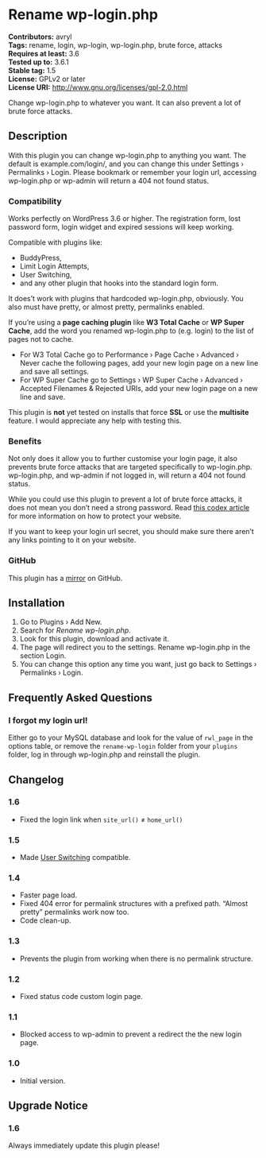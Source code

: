 # Rename wp-login.php

**Contributors:** avryl  
**Tags:** rename, login, wp-login, wp-login.php, brute force, attacks  
**Requires at least:** 3.6  
**Tested up to:** 3.6.1  
**Stable tag:** 1.5  
**License:** GPLv2 or later  
**License URI:** http://www.gnu.org/licenses/gpl-2.0.html

Change wp-login.php to whatever you want. It can also prevent a lot of brute force attacks.

## Description

With this plugin you can change wp-login.php to anything you want. The default is example.com/login/, and you can change this under Settings › Permalinks › Login.
Please bookmark or remember your login url, accessing wp-login.php or wp-admin will return a 404 not found status.

### Compatibility

Works perfectly on WordPress 3.6 or higher. The registration form, lost password form, login widget and expired sessions will keep working.

Compatible with plugins like:

* BuddyPress,
* Limit Login Attempts,
* User Switching,
* and any other plugin that hooks into the standard login form.

It does’t work with plugins that hardcoded wp-login.php, obviously.
You also must have pretty, or almost pretty, permalinks enabled.

If you’re using a **page caching plugin** like **W3 Total Cache** or **WP Super Cache**, add the word you renamed wp-login.php to (e.g. login) to the list of pages not to cache.

* For W3 Total Cache go to Performance › Page Cache › Advanced › Never cache the following pages, add your new login page on a new line and save all settings.
* For WP Super Cache go to Settings › WP Super Cache › Advanced › Accepted Filenames & Rejected URIs, add your new login page on a new line and save.

This plugin is **not** yet tested on installs that force **SSL** or use the **multisite** feature. I would appreciate any help with testing this.

### Benefits

Not only does it allow you to further customise your login page, it also prevents brute force attacks that are targeted specifically to wp-login.php. wp-login.php, and wp-admin if not logged in, will return a 404 not found status.

While you could use this plugin to prevent a lot of brute force attacks, it does not mean you don’t need a strong password. Read [this codex article](http://codex.wordpress.org/Brute_Force_Attacks) for more information on how to protect your website.

If you want to keep your login url secret, you should make sure there aren’t any links pointing to it on your website.

### GitHub

This plugin has a [mirror](https://github.com/avryl/rename-wp-login) on GitHub.

## Installation

1. Go to Plugins › Add New.
2. Search for *Rename wp-login.php*.
3. Look for this plugin, download and activate it.
4. The page will redirect you to the settings. Rename wp-login.php in the section Login.
5. You can change this option any time you want, just go back to Settings › Permalinks › Login.

## Frequently Asked Questions

### I forgot my login url!

Either go to your MySQL database and look for the value of `rwl_page` in the options table, or remove the `rename-wp-login` folder from your `plugins` folder, log in through wp-login.php and reinstall the plugin.

## Changelog

### 1.6

* Fixed the login link when `site_url()` ≠ `home_url()`

### 1.5

* Made [User Switching](http://wordpress.org/plugins/user-switching/) compatible.

### 1.4

* Faster page load.
* Fixed 404 error for permalink structures with a prefixed path. “Almost pretty” permalinks work now too.
* Code clean-up.

### 1.3

* Prevents the plugin from working when there is no permalink structure.

### 1.2

* Fixed status code custom login page.

### 1.1

* Blocked access to wp-admin to prevent a redirect the the new login page.

### 1.0

* Initial version.

## Upgrade Notice

### 1.6

Always immediately update this plugin please!